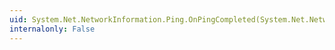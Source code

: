 ```yaml
---
uid: System.Net.NetworkInformation.Ping.OnPingCompleted(System.Net.NetworkInformation.PingCompletedEventArgs)
internalonly: False
---
```

